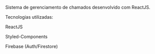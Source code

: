 Sistema de gerenciamento de chamados desenvolvido com ReactJS.

 Tecnologias utilizadas:

ReactJS

Styled-Components

Firebase (Auth/Firestore)

